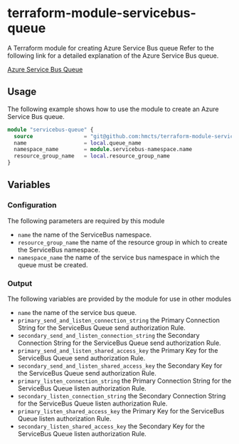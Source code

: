 # terraform-module-servicebus-queue

A Terraform module for creating Azure Service Bus queue
Refer to the following link for a detailed explanation of the Azure Service Bus queue.

[Azure Service Bus Queue](https://docs.microsoft.com/en-us/azure/service-bus-messaging/service-bus-queues-topics-subscriptions) <br />

## Usage

The following example shows how to use the module to create an Azure Service Bus queue. 

```terraform
module "servicebus-queue" {
  source                = "git@github.com:hmcts/terraform-module-servicebus-queue?ref=servicebus_queue_tf"
  name                  = local.queue_name
  namespace_name        = module.servicebus-namespace.name
  resource_group_name   = local.resource_group_name
}
```

## Variables

### Configuration

The following parameters are required by this module

- `name` the name of the ServiceBus namespace.
- `resource_group_name` the name of the resource group in which to create the ServiceBus namespace.
- `namespace_name` the name of the service bus namespace in which the queue must be created.

### Output

The following variables are provided by the module for use in other modules

- `name` the name of the service bus queue.
- `primary_send_and_listen_connection_string` the Primary Connection String for the ServiceBus Queue send authorization Rule.
- `secondary_send_and_listen_connection_string` the Secondary Connection String for the ServiceBus Queue send authorization Rule.
- `primary_send_and_listen_shared_access_key` the Primary Key for the ServiceBus Queue send authorization Rule.
- `secondary_send_and_listen_shared_access_key` the Secondary Key for the ServiceBus Queue send authorization Rule.
- `primary_listen_connection_string` the Primary Connection String for the ServiceBus Queue listen authorization Rule.
- `secondary_listen_connection_string` the Secondary Connection String for the ServiceBus Queue listen authorization Rule.
- `primary_listen_shared_access_key` the Primary Key for the ServiceBus Queue listen authorization Rule.
- `secondary_listen_shared_access_key` the Secondary Key for the ServiceBus Queue listen authorization Rule.